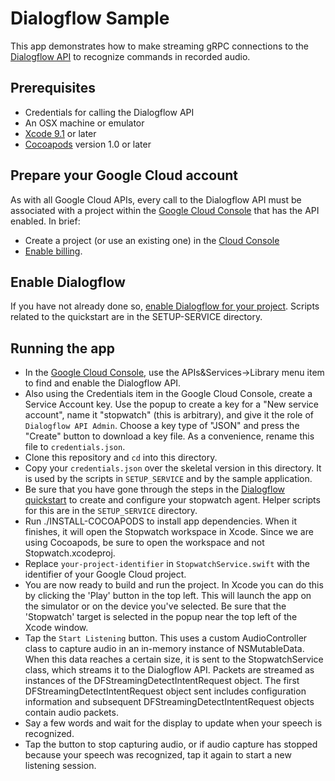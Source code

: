 # Dialogflow Sample

This app demonstrates how to make streaming gRPC connections to the [Dialogflow API](https://cloud.google.com/dialogflow-enterprise/) to recognize commands in recorded audio.

## Prerequisites
- Credentials for calling the Dialogflow API
- An OSX machine or emulator
- [Xcode 9.1][xcode] or later
- [Cocoapods][cocoapods] version 1.0 or later

## Prepare your Google Cloud account
As with all Google Cloud APIs, every call to the Dialogflow API must be associated
  with a project within the [Google Cloud Console][cloud-console] that has the
  API enabled. In brief:
  - Create a project (or use an existing one) in the [Cloud Console][cloud-console]
  - [Enable billing][billing].

## Enable Dialogflow
If you have not already done so, [enable Dialogflow for your project](https://cloud.google.com/dialogflow-enterprise/docs/quickstart). Scripts related to the quickstart are in the SETUP-SERVICE directory.

## Running the app
- In the [Google Cloud Console](https://console.cloud.google.com), use the APIs&Services->Library menu item to find and enable the Dialogflow API.
- Also using the Credentials item in the Google Cloud Console, create a Service Account key. Use the popup to create a key for a "New service account", name it "stopwatch" (this is arbitrary), and give it the role of `Dialogflow API Admin`. Choose a key type of "JSON" and press the "Create" button to download a key file. As a convenience, rename this file to `credentials.json`.
- Clone this repository and `cd` into this directory.
- Copy your `credentials.json` over the skeletal version in this directory. It is used by the scripts in `SETUP_SERVICE` and by the sample application. 
- Be sure that you have gone through the steps in the [Dialogflow quickstart](https://cloud.google.com/dialogflow-enterprise/docs/quickstart) to create and configure your stopwatch agent. Helper scripts for this are in the `SETUP_SERVICE` directory.
- Run ./INSTALL-COCOAPODS to install app dependencies. When it finishes, it will open the Stopwatch workspace in Xcode. Since we are using Cocoapods, be sure to open the workspace and not Stopwatch.xcodeproj.
- Replace `your-project-identifier` in `StopwatchService.swift` with the identifier of your Google Cloud project.
- You are now ready to build and run the project. In Xcode you can do this by clicking the 'Play' button in the top left. This will launch the app on the simulator or on the device you've selected. Be sure that the 'Stopwatch' target is selected in the popup near the top left of the Xcode window. 
- Tap the `Start Listening` button. This uses a custom AudioController class to capture audio in an in-memory instance of NSMutableData. When this data reaches a certain size, it is sent to the StopwatchService class, which streams it to the Dialogflow API. Packets are streamed as instances of the DFStreamingDetectIntentRequest object. The first DFStreamingDetectIntentRequest object sent includes configuration information and subsequent DFStreamingDetectIntentRequest objects contain audio packets. 
- Say a few words and wait for the display to update when your speech is recognized.
- Tap the button to stop capturing audio, or if audio capture has stopped because your speech was recognized, tap it again to start a new listening session.

[cloud-console]: https://console.cloud.google.com
[git]: https://git-scm.com/
[xcode]: https://developer.apple.com/xcode/
[billing]: https://console.cloud.google.com/billing?project=_
[cocoapods]: https://cocoapods.org/

